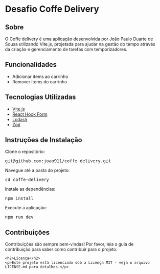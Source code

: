 <html lang="pt">

<body>

<h1>Desafio Coffe Delivery</h1>

<div class="section">
    <h2>Sobre</h2>
    <p>O Coffe delivery é uma aplicação desenvolvida por João Paulo Duarte de Sousa utilizando Vite.js, projetada para ajudar na gestão do tempo através da criação e gerenciamento de tarefas com temporizadores.</p>
</div>

<div class="section">
    <h2>Funcionalidades</h2>
    <ul>
        <li>Adicionar items ao carrinho</li>
        <li>Remover items do carrinho</li>
        
    
</div>

<div class="section">
    <h2>Tecnologias Utilizadas</h2>
    <ul>
        <li><a href="https://vitejs.dev/">Vite.js</a></li>
        <li><a href="https://react-hook-form.com/">React Hook Form</a></li>
        <li><a href="https://lodash.com/">Lodash</a></li>
        <li><a href="https://github.com/colinhacks/zod">Zod</a></li>
    </ul>
</div>


<div class="section">
    <h2>Instruções de Instalação</h2>
    <p>Clone o repositório:</p>
    <pre>git@github.com:joao911/coffe-delivery.git</pre>
    <p>Navegue até a pasta do projeto:</p>
    <pre>cd coffe-delivery</pre>
    <p>Instale as dependências:</p>
    <pre>npm install</pre>
    <p>Execute a aplicação:</p>
    <pre>npm run dev</pre>
</div>

<div class="section">
    <h2>Contribuições</h2>
    <p>Contribuições são sempre bem-vindas! Por favor, leia o guia de contribuição para saber como contribuir para o projeto.</p>
</div>

<div class="section">

    <h2>Licença</h2>
    <p>Este projeto está licenciado sob a Licença MIT - veja o arquivo LICENSE.md para detalhes.</p>
</div>

</body>
</html>
